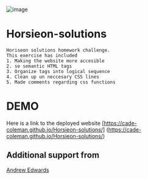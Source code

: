 ![image](C:\Users\17133\Desktop\coding-bootcamp\challenges\Horiseon-solutions\Horsieon-solutions\assets\01-html-css-git-homework-demo.png)

# Horsieon-solutions
    Horiseon solutions homework challenge.
    This exercise has included
    1. Making the website more accesible 
    2. se semantic HTML tags
    3. Organize tags into logical sequence
    4. Clean up un neccesary CSS lines
    5. Made comments regarding css functions

# DEMO
Here is a link to the deployed website [https://cade-coleman.github.io/Horsieon-solutions/] (https://cade-coleman.github.io/Horsieon-solutions/)


## Additional support from
[Andrew Edwards](https://github.com/andrew87e)